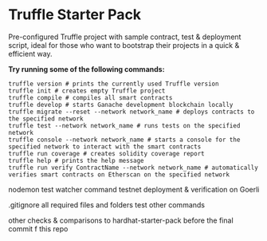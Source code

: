 # Truffle Starter Pack

Pre-configured Truffle project with sample contract, test & deployment script, ideal for those who want to bootstrap their projects in a quick & efficient way.

**Try running some of the following commands:**

```shell
truffle version # prints the currently used Truffle version
truffle init # creates empty Truffle project
truffle compile # compiles all smart contracts
truffle develop # starts Ganache development blockchain locally
truffle migrate --reset --network network_name # deploys contracts to the specified network
truffle test --network network_name # runs tests on the specified network
truffle console --network network_name # starts a console for the specified network to interact with the smart contracts
truffle run coverage # creates solidity coverage report
truffle help # prints the help message
truffle run verify ContractName --network network_name # automatically verifies smart contracts on Etherscan on the specified network
```

nodemon test watcher command
testnet deployment & verification on Goerli

.gitignore all required files and folders
test other commands

other checks & comparisons to hardhat-starter-pack before the final commit f this repo
